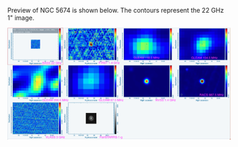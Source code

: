 Preview of NGC 5674 is shown below. The contours represent the 22 GHz 1" image. 

![NGC5674.png](NGC5674.png "NGC5674")

